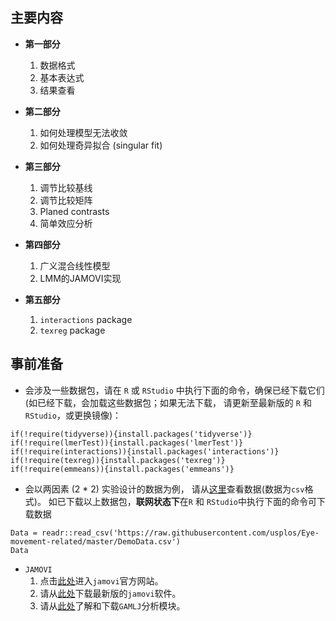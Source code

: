 ## 主要内容

* **第一部分**
  1. 数据格式
  2. 基本表达式
  3. 结果查看

* **第二部分**
  1. 如何处理模型无法收敛
  2. 如何处理奇异拟合 (singular fit)

* **第三部分**
  1.	调节比较基线
  2.	调节比较矩阵
  3.	Planed contrasts
  4.	简单效应分析

* **第四部分**
  1.	广义混合线性模型
  2. LMM的JAMOVI实现

* **第五部分**
  1. `interactions` package
  2. `texreg` package

## 事前准备

* 会涉及一些数据包，请在 `R` 或 `RStudio` 中执行下面的命令，确保已经下载它们(如已经下载，会加载这些数据包；如果无法下载，
请更新至最新版的 `R` 和 `RStudio`，或更换镜像)：
```
if(!require(tidyverse)){install.packages('tidyverse')}
if(!require(lmerTest)){install.packages('lmerTest')}
if(!require(interactions)){install.packages('interactions')}
if(!require(texreg)){install.packages('texreg')}
if(!require(emmeans)){install.packages('emmeans')}
```


* 会以两因素 (2 * 2) 实验设计的数据为例，
请从[这里](https://raw.githubusercontent.com/usplos/Eye-movement-related/master/DemoData.csv)查看数据(数据为`csv`格式)。
如已下载以上数据包，**联网状态下**在`R` 和 `RStudio`中执行下面的命令可下载数据
```
Data = readr::read_csv('https://raw.githubusercontent.com/usplos/Eye-movement-related/master/DemoData.csv')
Data
```

* `JAMOVI`
  1. 点击[此处](https://www.jamovi.org/)进入`jamovi`官方网站。
  2. 请从[此处](https://www.jamovi.org/download.html)下载最新版的`jamovi`软件。
  3. 请从[此处](https://mcfanda.github.io/gamlj_docs/)了解和下载`GAMLJ`分析模块。





